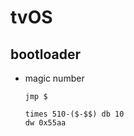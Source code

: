 # tvOS

## bootloader
* magic number

    ```assembly
    jmp $

    times 510-($-$$) db 10
    dw 0x55aa
    ```
